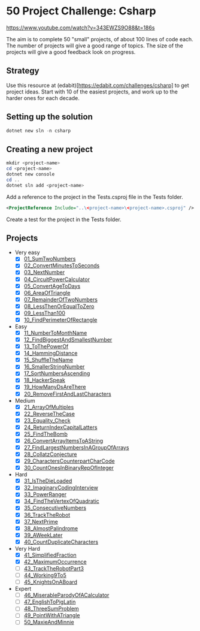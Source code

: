 # 50 Project Challenge: Csharp

https://www.youtube.com/watch?v=343EWZS9O88&t=186s

The aim is to complete 50 "small" projects, of about 100 lines of code each.
The number of projects will give a good range of topics.
The size of the projects will give a good feedback look on progress.

## Strategy

Use this resource at (edabit)[https://edabit.com/challenges/csharp] to get project ideas.
Start with 10 of the easiest projects, and work up to the harder ones for each decade.

## Setting up the solution

```powershell
dotnet new sln -n csharp
```

## Creating a new project

```powershell
mkdir <project-name>
cd <project-name>
dotnet new console
cd ..
dotnet sln add <project-name>
```

Add a reference to the project in the Tests.csproj file in the Tests folder.

```xml
<ProjectReference Include="..\<project-name>\<project-name>.csproj" />
```

Create a test for the project in the Tests folder.

## Projects

- Very easy
  - [x] [01_SumTwoNumbers](https://edabit.com/challenge/xfRucdwGksiyjZq4K)
  - [x] [02_ConvertMinutesToSeconds](https://edabit.com/challenge/bizjGL4wyd8PwR4Ke)
  - [x] [03_NextNumber](https://edabit.com/challenge/RzkLShpDgDqG3c45H)
  - [x] [04_CircuitPowerCalculator](https://edabit.com/challenge/L2fwjYi9YixY8kJfK)
  - [x] [05_ConvertAgeToDays](https://edabit.com/challenge/nkkKguC5TgWnBiMLA)
  - [x] [06_AreaOfTriangle](https://edabit.com/challenge/aiaLK9Tg6qc8sLDjv)
  - [x] [07_RemainderOfTwoNumbers](https://edabit.com/challenge/4p5WBxogs2ENAb4Wu)
  - [x] [08_LessThenOrEqualToZero](https://edabit.com/challenge/7KX5NogxnTzrKEd5P)
  - [x] [09_LessThan100](https://edabit.com/challenge/3ZwEJFANGaSpqnzrs)
  - [x] [10_FindPerimeterOfRectangle](https://edabit.com/challenge/5JzZhNdpRkDKsWwFW)

- Easy
  - [x] [11_NumberToMonthName](https://edabit.com/challenge/uevxL5FNM77otyo9Z)
  - [x] [12_FindBiggestAndSmallestNumber](https://edabit.com/challenge/uevxL5FNM77otyo9Z)
  - [x] [13_ToThePowerOf](https://edabit.com/challenge/esARjHfWfdRP6ePEC)
  - [x] [14_HammingDistance](https://edabit.com/challenge/K49LXsoMmS6tXxP7R)
  - [x] [15_ShuffleTheName](https://edabit.com/challenge/c4W4BNymgCC5WkfHp)
  - [x] [16_SmallerStringNumber](https://edabit.com/challenge/uBqpafqjoYNPuQ7Pr)
  - [x] [17_SortNumbersAscending](https://edabit.com/challenge/RocWAnyqu5J4fiZxS)
  - [x] [18_HackerSpeak](https://edabit.com/challenge/7nzfry4P3WrrL7t38)
  - [x] [19_HowManyDsAreThere](https://edabit.com/challenge/YxoGXwpApf9De7y5w)
  - [x] [20_RemoveFirstAndLastCharacters](https://edabit.com/challenge/hjFH2T4Gay7m9ka2m)

- Medium
  - [x] [21_ArrayOfMultiples](https://edabit.com/challenge/2QvnWexKoLfcJkSsc)
  - [x] [22_ReverseTheCase](https://edabit.com/challenge/99oN5igrbXddAjHEL)
  - [x] [23_Equality_Check](https://edabit.com/challenge/Q7g8sfg7DJq6CyMMu)
  - [x] [24_ReturnIndexCapitalLatters](https://edabit.com/challenge/Q7g8sfg7DJq6CyMMu)
  - [x] [25_FindTheBomb](https://edabit.com/challenge/JYEufqRvkusjr5R58)
  - [x] [26_ConvertArrayItemsToAString](https://edabit.com/challenge/hqTYj7NbLnCcjxryi)
  - [x] [27_FindLargestNumbersInAGroupOfArrays](https://edabit.com/challenge/nermqxzovZbfFBC9X)
  - [x] [28_CollatzConjecture](https://edabit.com/challenge/F6m5ZRyzK5fmqTrBG)
  - [x] [29_CharactersCounterpartCharCode](https://edabit.com/challenge/zaokQWNdEudmFWpk7)
  - [x] [30_CountOnesInBinaryRepOfInteger](https://edabit.com/challenge/zn3A3AAzoE7vezw7Q)

- Hard
  - [x] [31_IsTheDieLoaded](https://edabit.com/challenge/nH26ehGyyWw86Nsko)
  - [x] [32_ImaginaryCodingInterview](https://edabit.com/challenge/dZeNE4BJhyNgA99Fq)
  - [x] [33_PowerRanger](https://edabit.com/challenge/McGCFZYn8ikn3GSqz)
  - [x] [34_FindTheVertexOfQuadratic](https://edabit.com/challenge/TH8Y97XYtGgbDW8Qw)
  - [x] [35_ConsecutiveNumbers](https://edabit.com/challenge/TAZywz6R2hu9tDQWc)
  - [x] [36_TrackTheRobot](https://edabit.com/challenge/g88PKZrCY6sWPBva7)
  - [x] [37_NextPrime](https://edabit.com/challenge/FKb8JY75nkaHz7B3F)
  - [x] [38_AlmostPalindrome](https://edabit.com/challenge/t6R99zCQ7nesR7Rdk)
  - [x] [39_AWeekLater](https://edabit.com/challenge/y4esBva2cYph5QKg5)
  - [x] [40_CountDuplicateCharacters](https://edabit.com/challenge/wXCzoLtvvEEYBs3p9)

- Very Hard
  - [x] [41_SimplifiedFraction](https://edabit.com/challenge/3wT3QcDdfvMR3amjc)
  - [x] [42_MaximumOccurrence](https://edabit.com/challenge/vtdfueRCmpRGyLAGs)
  - [ ] [43_TrackTheRobotPart3](https://edabit.com/challenge/6S2aJYTjAka94muDT)
  - [ ] [44_Working9To5](https://edabit.com/challenge/rkzH6YsPNgoJjn75i)
  - [ ] [45_KnightsOnABoard](https://edabit.com/challenge/EwAXuk4urzK8WkRGw)

- Expert
  - [ ] [46_MiserableParodyOfACalculator](https://edabit.com/challenge/u2j86CBJibQA5KzQp)
  - [ ] [47_EnglishToPigLatin](https://edabit.com/challenge/u2j86CBJibQA5KzQp)
  - [ ] [48_ThreeSumProblem](https://edabit.com/challenge/wrxoYop5uZKG4nNSb)
  - [ ] [49_PointWithATriangle](https://edabit.com/challenge/F2o3AGSk4NEctvieS)
  - [ ] [50_MaxieAndMinnie](https://edabit.com/challenge/nMW5Tb8odgy3ePvGy)
